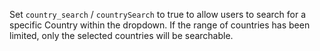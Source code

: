 Set `country_search` / `countrySearch` to true to allow users to search for a specific Country within the dropdown. If the range of countries has been limited, only the selected countries will be searchable.